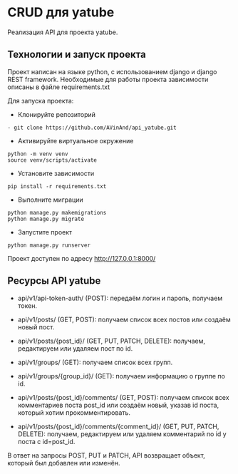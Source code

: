# CRUD для yatube

Реализация API для проекта yatube.

## Технологии и запуск проекта

Проект написан на языке python, с использованием django
и django REST framework. Необходимые для работы проекта
зависимости описаны в файле requirements.txt

Для запуска проекта:
- Клонируйте репозиторий
``` 
- git clone https://github.com/AVinAnd/api_yatube.git 
```
- Активируйте виртуальное окружение 

```
python -m venv venv
source venv/scripts/activate
```
- Установите зависимости

``` 
pip install -r requirements.txt
```
- Выполните миграции 
```
python manage.py makemigrations
python manage.py migrate
```
- Запустите проект
```
python manage.py runserver
```

Проект доступен по адресу http://127.0.0.1:8000/

## Ресурсы API yatube
- api/v1/api-token-auth/ (POST): передаём логин и пароль, получаем токен.

- api/v1/posts/ (GET, POST): получаем список всех постов или создаём новый пост.

- api/v1/posts/{post_id}/ (GET, PUT, PATCH, DELETE): получаем, редактируем или удаляем пост по id.

- api/v1/groups/ (GET): получаем список всех групп.

- api/v1/groups/{group_id}/ (GET): получаем информацию о группе по id.

- api/v1/posts/{post_id}/comments/ (GET, POST): получаем список всех комментариев поста post_id или создаём новый, указав id поста, который хотим прокомментировать.

- api/v1/posts/{post_id}/comments/{comment_id}/ (GET, PUT, PATCH, DELETE): получаем, редактируем или удаляем комментарий по id у поста с id=post_id.

В ответ на запросы POST, PUT и PATCH, API возвращает объект, который был добавлен или изменён.
